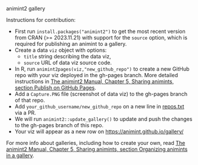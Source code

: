 animint2 gallery

Instructions for contribution:

* First run `install.packages("animint2")` to get the most recent
  version from CRAN (>= 2023.11.21) with support for the `source`
  option, which is required for publishing an animint to a gallery.
* Create a data `viz` object with options:
  * `title` string describing the data viz, 
  * `source` URL of data viz source code.
* In R, run `animint2pages(viz,"new_github_repo")` to create a new
  GitHub repo with your viz deployed in the gh-pages branch. More
  detailed instructions in [The animint2 Manual, Chapter 5, Sharing
  animints, section Publish on GitHub
  Pages](https://rcdata.nau.edu/genomic-ml/animint2-manual/Ch05-sharing.html#pages).
* Add a `Capture.PNG` file (screenshot of data viz) to the gh-pages
  branch of that repo.
* Add `your_github_username/new_github_repo` on a new line in
  [repos.txt](https://github.com/animint/gallery/blob/gh-pages/repos.txt) via a PR.
* We will run `animint2::update_gallery()` to update and push the
  changes to the gh-pages branch of this repo.
* Your viz will appear as a new row on https://animint.github.io/gallery/

For more info about galleries, including how to create your own, read
[The animint2 Manual, Chapter 5, Sharing animints, section Organizing
animints in a
gallery](https://rcdata.nau.edu/genomic-ml/animint2-manual/Ch05-sharing.html#gallery).
